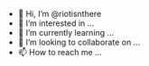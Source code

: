 - 👋 Hi, I’m @riotisnthere
- 👀 I’m interested in ...
- 🌱 I’m currently learning ...
- 💞️ I’m looking to collaborate on ...
- 📫 How to reach me ...

<!---
riotisnthere/riotisnthere is a ✨ special ✨ repository because its `README.md` (this file) appears on your GitHub profile.
You can click the Preview link to take a look at your changes.
--->
